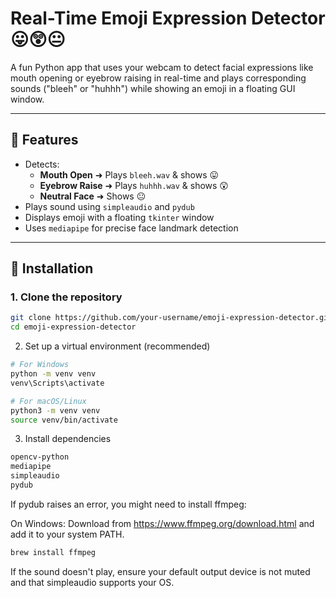 # Real-Time Emoji Expression Detector 😛😲😐

A fun Python app that uses your webcam to detect facial expressions like mouth opening or eyebrow raising in real-time and plays corresponding sounds ("bleeh" or "huhhh") while showing an emoji in a floating GUI window.

---

## 🎯 Features

- Detects:
  - **Mouth Open** ➜ Plays `bleeh.wav` & shows 😛
  - **Eyebrow Raise** ➜ Plays `huhhh.wav` & shows 😲
  - **Neutral Face** ➜ Shows 😐
- Plays sound using `simpleaudio` and `pydub`
- Displays emoji with a floating `tkinter` window
- Uses `mediapipe` for precise face landmark detection

---

## 🔧 Installation

### 1. Clone the repository

```bash
git clone https://github.com/your-username/emoji-expression-detector.git
cd emoji-expression-detector
```
2. Set up a virtual environment (recommended)
```bash
# For Windows
python -m venv venv
venv\Scripts\activate

# For macOS/Linux
python3 -m venv venv
source venv/bin/activate
```
3. Install dependencies
```bash
opencv-python
mediapipe
simpleaudio
pydub
```

If pydub raises an error, you might need to install ffmpeg:

On Windows: Download from https://www.ffmpeg.org/download.html and add it to your system PATH.
```bash
brew install ffmpeg
```
If the sound doesn't play, ensure your default output device is not muted and that simpleaudio supports your OS.
